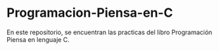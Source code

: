 # Programacion-Piensa-en-C
En este repositorio, se encuentran las practicas del libro Programación Piensa en lenguaje C.
